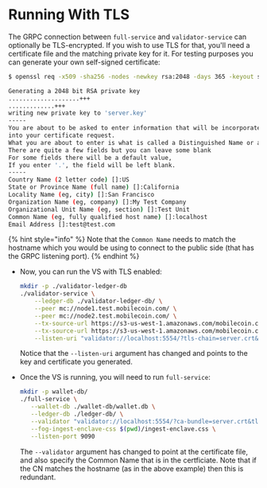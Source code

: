 # Running With TLS

The GRPC connection between `full-service` and `validator-service` can optionally be TLS-encrypted. If you wish to use TLS for that, you'll need a certificate file and the matching private key for it. For testing purposes you can generate your own self-signed certificate:

```bash
$ openssl req -x509 -sha256 -nodes -newkey rsa:2048 -days 365 -keyout server.key -out server.crt

Generating a 2048 bit RSA private key
....................+++
.............+++
writing new private key to 'server.key'
-----
You are about to be asked to enter information that will be incorporated
into your certificate request.
What you are about to enter is what is called a Distinguished Name or a DN.
There are quite a few fields but you can leave some blank
For some fields there will be a default value,
If you enter '.', the field will be left blank.
-----
Country Name (2 letter code) []:US
State or Province Name (full name) []:California
Locality Name (eg, city) []:San Francisco
Organization Name (eg, company) []:My Test Company
Organizational Unit Name (eg, section) []:Test Unit
Common Name (eg, fully qualified host name) []:localhost
Email Address []:test@test.com
```

{% hint style="info" %}
Note that the `Common Name` needs to match the hostname which you would be using to connect to the public side (that has the GRPC listening port).
{% endhint %}

*   Now, you can run the VS with TLS enabled:

    ```sh
    mkdir -p ./validator-ledger-db
    ./validator-service \
        --ledger-db ./validator-ledger-db/ \
        --peer mc://node1.test.mobilecoin.com/ \
        --peer mc://node2.test.mobilecoin.com/ \
        --tx-source-url https://s3-us-west-1.amazonaws.com/mobilecoin.chain/node1.test.mobilecoin.com/ \
        --tx-source-url https://s3-us-west-1.amazonaws.com/mobilecoin.chain/node2.test.mobilecoin.com/ \
        --listen-uri "validator://localhost:5554/?tls-chain=server.crt&tls-key=server.key"
    ```

    Notice that the `--listen-uri` argument has changed and points to the key and certificate you generated.
*   Once the VS is running, you will need to run `full-service`:

    ```sh
    mkdir -p wallet-db/
    ./full-service \
       --wallet-db ./wallet-db/wallet.db \
       --ledger-db ./ledger-db/ \
       --validator "validator://localhost:5554/?ca-bundle=server.crt&tls-hostname=localhost" \
       --fog-ingest-enclave-css $(pwd)/ingest-enclave.css \
       --listen-port 9090
    ```

    The `--validator` argument has changed to point at the certificate file, and also specify the Common Name that is in the certficiate. Note that if the CN matches the hostname (as in the above example) then this is redundant.
